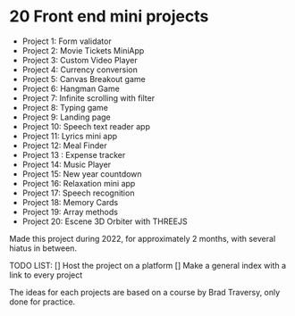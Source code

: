 # 20 Front end mini projects

- Project 1: Form validator
- Project 2: Movie Tickets MiniApp
- Project 3: Custom Video Player
- Project 4: Currency conversion
- Project 5: Canvas Breakout game
- Project 6: Hangman Game
- Project 7: Infinite scrolling with filter
- Project 8: Typing game
- Project 9: Landing page
- Project 10: Speech text reader app
- Project 11: Lyrics mini app
- Project 12: Meal Finder
- Project 13 : Expense tracker
- Project 14: Music Player
- Project 15: New year countdown
- Project 16: Relaxation mini app
- Project 17: Speech recognition
- Project 18: Memory Cards
- Project 19: Array methods
- Project 20: Escene 3D Orbiter with THREEJS

Made this project during 2022, for approximately 2 months, with several hiatus in between.

TODO LIST:
[] Host the project on a platform
[] Make a general index with a link to every project

The ideas for each projects are based on a course by Brad Traversy, only done for practice.
